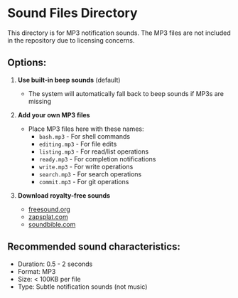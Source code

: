 # Sound Files Directory

This directory is for MP3 notification sounds. The MP3 files are not included in the repository due to licensing concerns.

## Options:

1. **Use built-in beep sounds** (default)
   - The system will automatically fall back to beep sounds if MP3s are missing

2. **Add your own MP3 files**
   - Place MP3 files here with these names:
     - `bash.mp3` - For shell commands
     - `editing.mp3` - For file edits
     - `listing.mp3` - For read/list operations
     - `ready.mp3` - For completion notifications
     - `write.mp3` - For write operations
     - `search.mp3` - For search operations
     - `commit.mp3` - For git operations

3. **Download royalty-free sounds**
   - [freesound.org](https://freesound.org)
   - [zapsplat.com](https://www.zapsplat.com)
   - [soundbible.com](http://soundbible.com)

## Recommended sound characteristics:
- Duration: 0.5 - 2 seconds
- Format: MP3
- Size: < 100KB per file
- Type: Subtle notification sounds (not music)